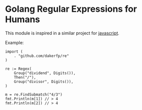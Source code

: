 Golang Regular Expressions for Humans
=====================================

This module is inspired in a similar project for [javascript](https://github.com/VerbalExpressions/JSVerbalExpressions).


Example:

```golang
import (
	. "github.com/dakerfp/re"
)

re := Regex(
	Group("dividend", Digits()),
	Then("/"),
	Group("divisor", Digits()),
)

m = re.FindSubmatch("4/3")
fmt.Println(m[1]) // > 4
fmt.Println(m[2]) // > 4
```
